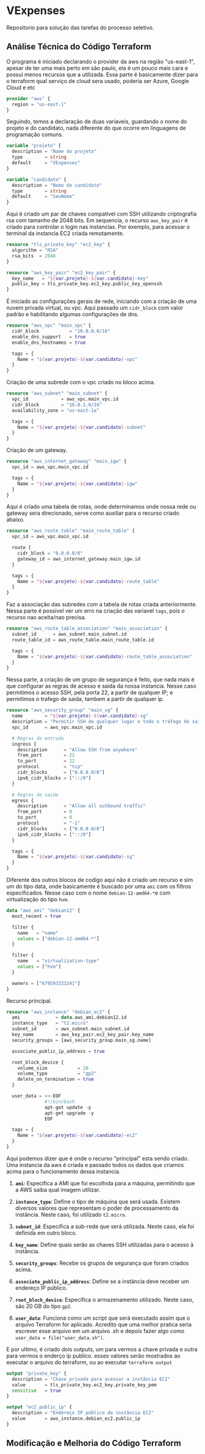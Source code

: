 # VExpenses

Repositorio para solução das tarefas do processo seletivo.

## Análise Técnica do Código Terraform

O programa é iniciado declarando o provider da aws na região "us-east-1", apesar de ter uma mais perto em são paulo, ela é um pouco mais cara e possui menos recursos que a utilizada. Essa parte é basicamente dizer para o terraform qual serviço de cloud sera usado, poderia ser Azure, Google Cloud e etc

```terraform
provider "aws" {
  region = "us-east-1"
}
```

Seguindo, temos a declaração de duas variaveis, guardando o nome do projeto e do candidato, nada diferente do que ocorre em linguagens de programação comuns.

```terraform
variable "projeto" {
  description = "Nome do projeto"
  type        = string
  default     = "VExpenses"
}

variable "candidato" {
  description = "Nome do candidato"
  type        = string
  default     = "SeuNome"
}
```

Aqui é criado um par de chaves compativel com SSH utilizando criptografia rsa com tamanho de 2048 bits. Em sequencia, o recurso `aws_key_pair` é criado para controlar o login nas instancias. Por exemplo, para acessar o terminal da instancia EC2 criada remotamente.

```terraform
resource "tls_private_key" "ec2_key" {
  algorithm = "RSA"
  rsa_bits  = 2048
}

resource "aws_key_pair" "ec2_key_pair" { 
  key_name   = "${var.projeto}-${var.candidato}-key"
  public_key = tls_private_key.ec2_key.public_key_openssh
}
```

É iniciado as configurações gerais de rede, iniciando com a criação de uma nuvem privada virtual, ou vpc. Aqui passado um `cidr_block` com valor padrão e habilitando algumas configurações de dns.

```terraform
resource "aws_vpc" "main_vpc" {
  cidr_block           = "10.0.0.0/16"
  enable_dns_support   = true
  enable_dns_hostnames = true

  tags = {
    Name = "${var.projeto}-${var.candidato}-vpc"
  }
}
```

Criação de uma subrede com o vpc criado no bloco acima.

```terraform
resource "aws_subnet" "main_subnet" {
  vpc_id            = aws_vpc.main_vpc.id
  cidr_block        = "10.0.1.0/24"
  availability_zone = "us-east-1a"

  tags = {
    Name = "${var.projeto}-${var.candidato}-subnet"
  }
}
```

Criação de um gateway.

```terraform
resource "aws_internet_gateway" "main_igw" {
  vpc_id = aws_vpc.main_vpc.id

  tags = {
    Name = "${var.projeto}-${var.candidato}-igw"
  }
}
```

Aqui é criado uma tabela de rotas, onde determinamos onde nossa rede ou gateway sera direcionado, serve como auxiliar para o recurso criado abaixo.

```terraform
resource "aws_route_table" "main_route_table" {
  vpc_id = aws_vpc.main_vpc.id

  route {
    cidr_block = "0.0.0.0/0"
    gateway_id = aws_internet_gateway.main_igw.id
  }

  tags = {
    Name = "${var.projeto}-${var.candidato}-route_table"
  }
}
```

Faz a associação das subredes com a tabela de rotas criada anteriormente. Nessa parte é possivel ver um erro na criação das variavel `tags`, pois o recurso nao aceita/nao precisa.

```terraform
resource "aws_route_table_association" "main_association" {
  subnet_id      = aws_subnet.main_subnet.id
  route_table_id = aws_route_table.main_route_table.id

  tags = {
    Name = "${var.projeto}-${var.candidato}-route_table_association"
  }
}
```

Nessa parte, a criação de um grupo de segurança é feito, que nada mais é que configurar as regras de acesso e saida da nossa instancia. Nesse caso permitimos o acesso SSH, pela porta 22, a partir de qualquer IP; e permitimos o trafego de saida, tambem a partir de qualquer ip.

```terraform
resource "aws_security_group" "main_sg" {
  name        = "${var.projeto}-${var.candidato}-sg"
  description = "Permitir SSH de qualquer lugar e todo o tráfego de saída"
  vpc_id      = aws_vpc.main_vpc.id

  # Regras de entrada
  ingress {
    description      = "Allow SSH from anywhere"
    from_port        = 22
    to_port          = 22
    protocol         = "tcp"
    cidr_blocks      = ["0.0.0.0/0"]
    ipv6_cidr_blocks = ["::/0"]
  }

  # Regras de saída
  egress {
    description      = "Allow all outbound traffic"
    from_port        = 0
    to_port          = 0
    protocol         = "-1"
    cidr_blocks      = ["0.0.0.0/0"]
    ipv6_cidr_blocks = ["::/0"]
  }

  tags = {
    Name = "${var.projeto}-${var.candidato}-sg"
  }
}
```

Diferente dos outros blocos de codigo aqui não é criado um recurso e sim um do tipo data, onde basicamente é buscado por uma `ami` com os filtros especificados. Nesse caso com o nome `debian-12-amd64-*`e com virtualização do tipo `hvm`.

```terraform
data "aws_ami" "debian12" {
  most_recent = true

  filter {
    name   = "name"
    values = ["debian-12-amd64-*"]
  }

  filter {
    name   = "virtualization-type"
    values = ["hvm"]
  }

  owners = ["679593333241"]
}
```

Recurso principal.

```terraform
resource "aws_instance" "debian_ec2" {
  ami             = data.aws_ami.debian12.id
  instance_type   = "t2.micro"
  subnet_id       = aws_subnet.main_subnet.id
  key_name        = aws_key_pair.ec2_key_pair.key_name
  security_groups = [aws_security_group.main_sg.name]

  associate_public_ip_address = true

  root_block_device {
    volume_size           = 20
    volume_type           = "gp2"
    delete_on_termination = true
  }

  user_data = <<-EOF
              #!/bin/bash
              apt-get update -y
              apt-get upgrade -y
              EOF

  tags = {
    Name = "${var.projeto}-${var.candidato}-ec2"
  }
}
```

Aqui podemos dizer que é onde o recurso "principal" esta sendo criado. Uma instancia da aws é criada e passado todos os dados que criamos acima para o funcionamento dessa instancia.

1. **`ami`**: Especifica a AMI que foi escolhida para a máquina, permitindo que a AWS saiba qual imagem utilizar.

2. **`instance_type`**: Define o tipo de máquina que será usada. Existem diversos valores que representam o poder de processamento da instância. Neste caso, foi utilizado `t2.micro`.

3. **`subnet_id`**: Especifica a sub-rede que será utilizada. Neste caso, ela foi definida em outro bloco.

4. **`key_name`**: Define quais serão as chaves SSH utilizadas para o acesso à instância.

5. **`security_groups`**: Recebe os grupos de segurança que foram criados acima.

6. **`associate_public_ip_address`**: Define se a instância deve receber um endereço IP público.

7. **`root_block_device`**: Especifica o armazenamento utilizado. Neste caso, são 20 GB do tipo `gp2`.

8. **`user_data`**: Funciona como um script que será executado assim que o arquivo Terraform for aplicado. Acredito que uma melhor pratica seria escrever esse arquivo em um arquivo .sh e depois fazer algo como `user_data = file("user_data.sh")`.  

E por ultimo, é criado dois outputs, um para vermos a chave privada e outra para vermos o enderço ip publico. esses valores serão mostrados ao executar o arquivo do terraform, ou ao executar `terraform output`

```terraform
output "private_key" {
  description = "Chave privada para acessar a instância EC2"
  value       = tls_private_key.ec2_key.private_key_pem
  sensitive   = true
}

output "ec2_public_ip" {
  description = "Endereço IP público da instância EC2"
  value       = aws_instance.debian_ec2.public_ip
}
```

## Modificação e Melhoria do Código Terraform
